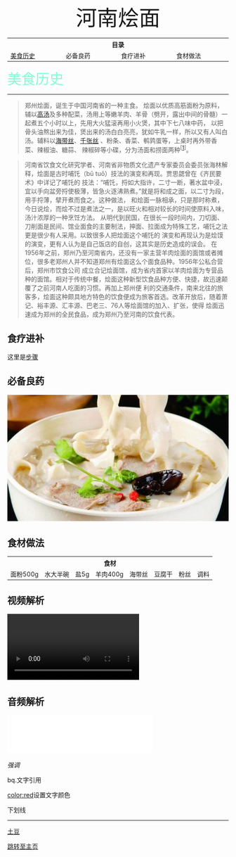 <div align="center">
    <font face="黑体" size="8">河南烩面</font>
</div>

<table style="border:none;">
    <tr>
        <th colspan="4"style="border:none;width: 1000px">
            目录
        </th>
    </tr>
    <tr style="width: 500px; border:none;">
        <td style="border:none">
        <a href="">美食历史</a>
        </td>
        <td style="border:none">
        必备良药
        </td>
        <td style="border:none">
        食疗进补
        </td>
        <td style="border:none">
        食材做法
        </td>
    </tr>
</table>

<font face="黑体" size="6" color="#7fffd4" id="hmhistory">美食历史</font>

___

>郑州烩面，诞生于中国河南省的一种主食。
烩面以优质高筋面粉为原料，辅以[高汤](/materials/materials01/高汤.md)及多种配菜，汤用上等嫩羊肉、羊骨（劈开，露出中间的骨髓）一起煮五个小时以上，先用大火猛滚再用小火煲，其中下七八味中药，
以把骨头油熬出来为佳，煲出来的汤白白亮亮，犹如牛乳一样，所以又有人叫白汤。辅料以[海带丝](/materials/materials01/海带丝.md)、[千张丝](/materials/materials01/千张丝.md)
、粉条、香菜、鹌鹑蛋等，上桌时再外带香菜、辣椒油、糖蒜、 辣椒碎等小碟，分为汤面和捞面两种<sup>[[1](https://baike.baidu.com/item/%E6%B2%B3%E5%8D%97%E7%83%A9%E9%9D%A2/3235660)]</sup>。

>河南省饮食文化研究学者、河南省非物质文化遗产专家委员会委员张海林解释，烩面是古时哺饦（bū tuō）技法的演变和再现。贾思勰曾在《齐民要术》中详记了哺饦的
技法：“哺饦，捋如大指许，二寸一断，著水盆中浸，宜以手向盆旁捋使极薄，皆急火逐沸熟煮。”就是将和成之面，以二寸为段，用手捋薄，擘开煮而食之。这种做法，
和烩面一脉相承，只是那时称煮，今日说烩，而烩不过是煮法之一，是以旺火和相对较长的时间使原料入味，汤汁浓厚的一种烹饪方法。
从明代到民国，在很长一段时间内，刀切面、刀削面是民间、馆业面食的主要制法，抻面、拉面成为特殊工艺，哺饦之法更是很少有人采用。以致很多人把烩面这个哺饦的
演变和再现认为是烩馍的演变，更有人认为是自己饭店的自创，这其实是历史造成的误会。
在1956年之前，郑州乃至河南省内，还没有一家主营羊肉烩面的面馆或者摊位，很多老郑州人并不知道郑州有烩面这么个面食品种。1956年公私合营后，郑州市饮食公司
成立合记烩面馆，成为省内首家以羊肉烩面为专营品种的面馆。相对于传统中餐，烩面这种新型饮食品种方便、快捷，故迅速颠覆了之前河南人吃面的习惯。再加上郑州便
利的交通条件，南来北往的旅客多，烩面这种颇具地方特色的饮食便成为旅客首选。改革开放后，随着萧记、裕丰源、汇丰源、巴老三、76人等烩面馆的加入、扩张，使得
烩面迅速成为郑州的全民食品，成为郑州乃至河南的饮食代表。

## 食疗进补

这里是[步骤](#食材做法)

## 必备良药


![河南烩面](../../img/huimian.png)

## 食材做法
<table>
    <tr>
        <th colspan="8" align="center">食材</th>
    </tr>
    <tr>
        <td>面粉500g</td>
        <td>水大半碗</td>
        <td>盐5g</td>
        <td>羊肉400g</td>
        <td>海带丝</td>
        <td>豆腐干</td>
        <td>粉丝</td>
        <td>调料</td>
    </tr>
</table>

## 视频解析

<video>
    <source src="/video/Braised noodles making video.mp4"></source>
</video>

## 音频解析

<iframe frameborder="no" border="0" marginwidth="0" marginheight="0" width=330 height=86 src="//music.163.com/outchain/player?type=2&id=1899226663&auto=1&height=66"></iframe>

_强调_

bq.文字引用

<color:red>设置文字颜色<color>

下划线
___

 [土豆](/materials/materials01/土豆.md)
 
[跳转至主页](/zh-cn/home.html)